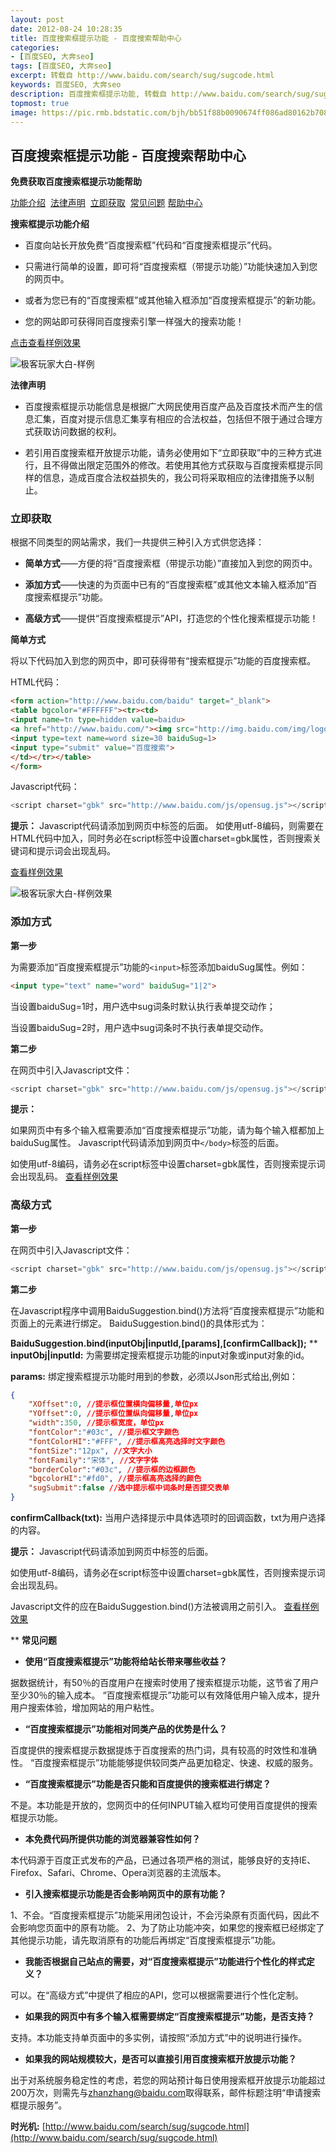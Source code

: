 ```yaml
---
layout: post
date: 2012-08-24 10:28:35
title: 百度搜索框提示功能 - 百度搜索帮助中心
categories:
- [百度SEO, 大奔seo]
tags: [百度SEO, 大奔seo]
excerpt: 转载自 http://www.baidu.com/search/sug/sugcode.html
keywords: 百度SEO, 大奔seo
description: 百度搜索框提示功能, 转载自 http://www.baidu.com/search/sug/sugcode.html
topmost: true
image: https://pic.rmb.bdstatic.com/bjh/bb51f88b0090674ff086ad80162b7083.png
---
```


## 百度搜索框提示功能 - 百度搜索帮助中心

**免费获取百度搜索框提示功能帮助**

[功能介绍](http://www.baidu.com/search/sug/sugcode.html#intro)  [法律声明](http://www.baidu.com/search/sug/sugcode.html#law)  [立即获取](http://www.baidu.com/search/sug/sugcode.html#get)  [常见问题](http://www.baidu.com/search/sug/sugcode.html#qa)
[帮助中心](http://www.baidu.com/search/jiqiao.html)


**搜索框提示功能介绍**

- 百度向站长开放免费“百度搜索框”代码和“百度搜索框提示”代码。

- 只需进行简单的设置，即可将“百度搜索框（带提示功能）”功能快速加入到您的网页中。

- 或者为您已有的“百度搜索框”或其他输入框添加“百度搜索框提示”的新功能。

- 您的网站即可获得同百度搜索引擎一样强大的搜索功能！


[点击查看样例效果](http://www.baidu.com/search/sug/demo.html)

![极客玩家大白-样例](https://pic.rmb.bdstatic.com/bjh/27cc1510036eab07e29a83741515f4d3.png "极客玩家大白")


**法律声明**

- 百度搜索框提示功能信息是根据广大网民使用百度产品及百度技术而产生的信息汇集，百度对提示信息汇集享有相应的合法权益，包括但不限于通过合理方式获取访问数据的权利。

- 若引用百度搜索框开放提示功能，请务必使用如下“立即获取”中的三种方式进行，且不得做出限定范围外的修改。若使用其他方式获取与百度搜索框提示同样的信息，造成百度合法权益损失的，我公司将采取相应的法律措施予以制止。



### 立即获取

根据不同类型的网站需求，我们一共提供三种引入方式供您选择：

- **简单方式**——方便的将“百度搜索框（带提示功能）”直接加入到您的网页中。

- **添加方式**——快速的为页面中已有的“百度搜索框”或其他文本输入框添加“百度搜索框提示”功能。

- **高级方式**——提供“百度搜索框提示”API，打造您的个性化搜索框提示功能！

**简单方式**

将以下代码加入到您的网页中，即可获得带有“搜索框提示”功能的百度搜索框。


HTML代码：


```html
<form action="http://www.baidu.com/baidu" target="_blank">
<table bgcolor="#FFFFFF"><tr><td>
<input name=tn type=hidden value=baidu>
<a href="http://www.baidu.com/"><img src="http://img.baidu.com/img/logo-80px.gif" alt="Baidu" align="bottom" border="0"></a>
<input type=text name=word size=30 baiduSug=1>
<input type="submit" value="百度搜索">
</td></tr></table>
</form>
```


Javascript代码：


```javascript
<script charset="gbk" src="http://www.baidu.com/js/opensug.js"></script>
```

**提示：** Javascript代码请添加到网页中标签的后面。 如使用utf-8编码，则需要在HTML代码中加入，同时务必在script标签中设置charset=gbk属性，否则搜索关键词和提示词会出现乱码。


[查看样例效果](http://www.baidu.com/search/sug/demo.html)

![极客玩家大白-样例效果](https://pic.rmb.bdstatic.com/bjh/bb51f88b0090674ff086ad80162b7083.png "极客玩家大白")

### 添加方式

**第一步**

为需要添加“百度搜索框提示”功能的`<input>`标签添加baiduSug属性。例如：

```html
<input type="text" name="word" baiduSug="1|2">
```

当设置baiduSug=1时，用户选中sug词条时默认执行表单提交动作；

当设置baiduSug=2时，用户选中sug词条时不执行表单提交动作。


**第二步**

在网页中引入Javascript文件：
```javascript
<script charset="gbk" src="http://www.baidu.com/js/opensug.js"></script>
```


**提示：**

如果网页中有多个输入框需要添加“百度搜索框提示”功能，请为每个输入框都加上baiduSug属性。
Javascript代码请添加到网页中`</body>`标签的后面。

如使用utf-8编码，请务必在script标签中设置charset=gbk属性，否则搜索提示词会出现乱码。
[查看样例效果](http://www.baidu.com/search/sug/demo1.html)

### 高级方式

**第一步**

在网页中引入Javascript文件：
```javascript
<script charset="gbk" src="http://www.baidu.com/js/opensug.js"></script>
```


**第二步**

在Javascript程序中调用BaiduSuggestion.bind()方法将“百度搜索框提示”功能和页面上的元素进行绑定。
BaiduSuggestion.bind()的具体形式为：


**BaiduSuggestion.bind(inputObj|inputId,[params],[confirmCallback]);**
**
**inputObj|inputId:**
为需要绑定搜索框提示功能的input对象或input对象的id。

**params:**
绑定搜索框提示功能时用到的参数，必须以Json形式给出,例如：

```json
{
    "XOffset":0, //提示框位置横向偏移量,单位px
    "YOffset":0, //提示框位置纵向偏移量,单位px
    "width":350, //提示框宽度，单位px
    "fontColor":"#03c", //提示框文字颜色
    "fontColorHI":"#FFF", //提示框高亮选择时文字颜色
    "fontSize":"12px", //文字大小
    "fontFamily":"宋体", //文字字体
    "borderColor":"#03c", //提示框的边框颜色
    "bgcolorHI":"#fd0", //提示框高亮选择的颜色
    "sugSubmit":false //选中提示框中词条时是否提交表单
}
```


**confirmCallback(txt):**
当用户选择提示中具体选项时的回调函数，txt为用户选择的内容。


**提示：**
Javascript代码请添加到网页中</body>标签的后面。

如使用utf-8编码，请务必在script标签中设置charset=gbk属性，否则搜索提示词会出现乱码。

Javascript文件的应在BaiduSuggestion.bind()方法被调用之前引入。
[查看样例效果](http://www.baidu.com/search/sug/demo2.html)


**
**常见问题**

- **使用“百度搜索框提示”功能将给站长带来哪些收益？**

据数据统计，有50％的百度用户在搜索时使用了搜索框提示功能，这节省了用户至少30％的输入成本。
“百度搜索框提示”功能可以有效降低用户输入成本，提升用户搜索体验，增加网站的用户粘性。

- **“百度搜索框提示”功能相对同类产品的优势是什么？**

百度提供的搜索框提示数据提炼于百度搜索的热门词，具有较高的时效性和准确性。
“百度搜索框提示”功能能够提供较同类产品更加稳定、快速、权威的服务。

- **“百度搜索框提示”功能是否只能和百度提供的搜索框进行绑定？**

不是。本功能是开放的，您网页中的任何INPUT输入框均可使用百度提供的搜索框提示功能。

- **本免费代码所提供功能的浏览器兼容性如何？**

本代码源于百度正式发布的产品，已通过各项严格的测试，能够良好的支持IE、Firefox、Safari、Chrome、Opera浏览器的主流版本。

- **引入搜索框提示功能是否会影响网页中的原有功能？**

1、不会。“百度搜索框提示”功能采用闭包设计，不会污染原有页面代码，因此不会影响您页面中的原有功能。
2、为了防止功能冲突，如果您的搜索框已经绑定了其他提示功能，请先取消原有的功能后再绑定“百度搜索框提示”功能。

- **我能否根据自己站点的需要，对“百度搜索框提示”功能进行个性化的样式定义？**

可以。在“高级方式”中提供了相应的API，您可以根据需要进行个性化定制。

- **如果我的网页中有多个输入框需要绑定“百度搜索框提示”功能，是否支持？**

支持。本功能支持单页面中的多实例，请按照“添加方式”中的说明进行操作。

- **如果我的网站规模较大，是否可以直接引用百度搜索框开放提示功能？**

出于对系统服务稳定性的考虑，若您的网站预计每日使用搜索框开放提示功能超过200万次，则需先与[zhanzhang@baidu.com](http://mailto:zhanzhang@baidu.com)取得联系，邮件标题注明“申请搜索框提示服务”。


**时光机:**
[http://www.baidu.com/search/sug/sugcode.html](http://www.baidu.com/search/sug/sugcode.html)
